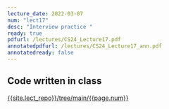 ```yaml
---
lecture_date: 2022-03-07
num: "lect17"
desc: "Interview practice "
ready: true
pdfurl: /lectures/CS24_Lecture17.pdf
annotatedpdfurl: /lectures/CS24_Lecture17_ann.pdf
annotatedready: false
---
```



## Code written in class
[{{site.lect_repo}}/tree/main/{{page.num}}]({{site.lect_repo}}/tree/main/{{page.num}})



